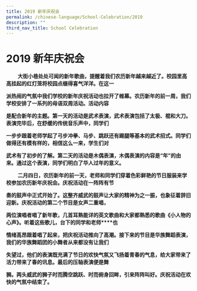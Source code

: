 ```yaml
---
title: 2019 新年庆祝会
permalink: /chinese-language/School-Celebration/2019
description: ""
third_nav_title: School Celebration
---
```

2019 新年庆祝会
==========

        **大街小巷处处可闻的新年歌曲，提醒着我们农历新年越来越近了。校园里高高挂起的红灯笼将校园点缀得喜气洋洋。在这一**

**派热闹的气氛中我们学校的新年庆祝活动也拉开了帷幕。农历新年的前一周，我们学校安排了一系列的母语双周活动。活动内容**

**是配合新年的主题。第一天的活动是武术表演，武术表演包括了太极、棍和大刀。表演完毕后，在舒缓的传统音乐声中，同学们**

**一步步跟着老师学起了弓步冲拳、马步、跳跃还有踢腿等基本的武术招式。同学们做得还有模有样的，相信这么一来，学生们对**

**武术有了初步的了解。第二天的活动是木偶表演，木偶表演的内容是“年”的由来。通过这个表演，同学们明白了华人过年的意义。**

        **二月四日，农历新年的前一天，老师和同学们穿着色彩鲜艳的节日服装来学校参加农历新年庆祝会。庆祝活动在一阵阵有节**

**奏的鼓声中正式开始了。这整齐威武的鼓声让大家的精神为之一振，也象征着辞旧迎新。庆祝活动的第二个节目是女声二重唱，**

**两位演唱者唱了新年歌，几首耳熟能详的英文歌曲和大家都熟悉的歌曲《小人物的心声》。听着这些歌儿，台下的同学和老师****也**

**情绪高昂跟着唱了起来，把庆祝活动推向了高潮。接下来的节目是华族舞蹈表演，我们的华族舞蹈团的小舞者从来都没有让我们**

**失望过，他们的表演既充满了节日的欢快气氛又飞扬着青春的气息，给大家带来了活力带来了春的讯息。最后的压轴表演便是舞**

**狮。两头威武的狮子时而腾空跳跃、时而俯身回眸，引来阵阵叫好。庆祝活动在欢快的气氛中结束了。**